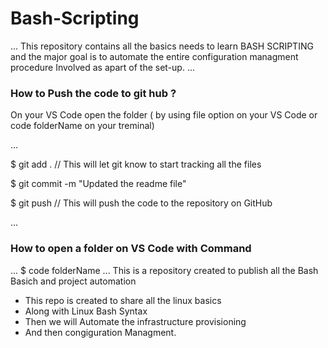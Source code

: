 # Bash-Scripting
...
This repository contains all the basics needs to learn BASH SCRIPTING and the major goal is to automate the entire configuration managment procedure Involved as apart of the set-up.
...


### How to Push the code to git hub ?
On your VS Code open the folder ( by using file option on your VS Code or code folderName on your treminal)


...
    
 $ git add .               // This will let git know to start tracking all the files

   $ git commit -m "Updated the readme file"

   $ git push                // This will push the code to the repository on GitHub

...

### How to open a folder on VS Code with Command

...
   $ code folderName
...
This is a repository created to publish all the Bash Basich and project automation

* This repo is created to share all the linux basics
* Along with Linux Bash Syntax
* Then we will Automate the infrastructure provisioning
* And then congiguration Managment.